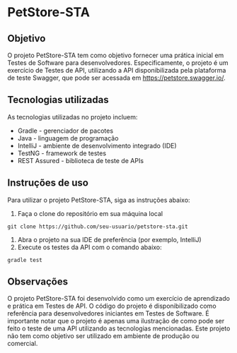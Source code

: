 # PetStore-STA

## Objetivo

O projeto PetStore-STA tem como objetivo fornecer uma prática inicial em Testes de Software para desenvolvedores. Especificamente, o projeto é um exercício de Testes de API, utilizando a API disponibilizada pela plataforma de teste Swagger, que pode ser acessada em https://petstore.swagger.io/.

## Tecnologias utilizadas

As tecnologias utilizadas no projeto incluem:

- Gradle - gerenciador de pacotes
- Java - linguagem de programação
- IntelliJ - ambiente de desenvolvimento integrado (IDE)
- TestNG - framework de testes
- REST Assured - biblioteca de teste de APIs

## Instruções de uso

Para utilizar o projeto PetStore-STA, siga as instruções abaixo:

1. Faça o clone do repositório em sua máquina local

```
git clone https://github.com/seu-usuario/petstore-sta.git
```

1. Abra o projeto na sua IDE de preferência (por exemplo, IntelliJ)
2. Execute os testes da API com o comando abaixo:

```
gradle test
```

## Observações

O projeto PetStore-STA foi desenvolvido como um exercício de aprendizado e prática em Testes de API. O código do projeto é disponibilizado como referência para desenvolvedores iniciantes em Testes de Software. É importante notar que o projeto é apenas uma ilustração de como pode ser feito o teste de uma API utilizando as tecnologias mencionadas. Este projeto não tem como objetivo ser utilizado em ambiente de produção ou comercial.
